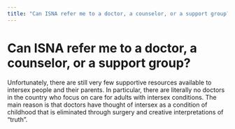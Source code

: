 ```yaml
---
title: "Can ISNA refer me to a doctor, a counselor, or a support group?"
---
```


# Can ISNA refer me to a doctor, a counselor, or a support group?

<p>Unfortunately, there are still very few supportive resources available to intersex people and their parents. In particular, there are literally no doctors in the country who focus on care for adults with intersex conditions. The main reason is that doctors have thought of intersex as a condition of childhood that is eliminated through surgery and creative interpretations of &#8220;truth&#8221;.</p>